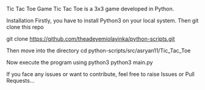 Tic Tac Toe Game
Tic Tac Toe is a 3x3 game developed in Python.

Installation
Firstly, you have to install Python3 on your local system. Then git clone this repo

git clone https://github.com/theadeyemiolayinka/python-scripts.git

Then move into the directory
cd python-scripts/src/asryan11/Tic_Tac_Toe

Now execute the program using python3
python3 main.py

If you face any issues or want to contribute, feel free to raise Issues or Pull Requests...